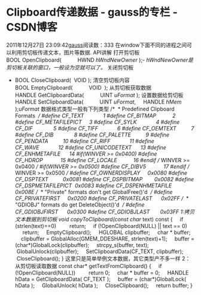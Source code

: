 # Clipboard传递数据 - gauss的专栏 - CSDN博客
2011年12月27日 23:09:42[gauss](https://me.csdn.net/mathlmx)阅读数：333
在window下面不同的进程之间可以利用剪切板传递文本，图片等数据.
API讲解
打开剪切板
BOOL OpenClipboard(      
    HWND *hWndNewOwner*
);- *hWndNewOwner是剪切板关联的窗口，一般设为空就可以了。*
关闭剪切板
- BOOL CloseClipboard(  VOID );
清空剪切板内容
BOOL EmptyClipboard(      
    VOID 
);
从剪切板获取数据
HANDLE GetClipboardData(      
    UINT *uFormat*
);
设置数据给剪切板
HANDLE SetClipboardData(      
    UINT *uFormat*,
    HANDLE *hMem*
);*uFormat*
数据格式类型一般有下列类型
/*
 * Predefined Clipboard Formats
 */
#define CF_TEXT             1
#define CF_BITMAP           2
#define CF_METAFILEPICT     3
#define CF_SYLK             4
#define CF_DIF              5
#define CF_TIFF             6
#define CF_OEMTEXT          7
#define CF_DIB              8
#define CF_PALETTE          9
#define CF_PENDATA          10
#define CF_RIFF             11
#define CF_WAVE             12
#define CF_UNICODETEXT      13
#define CF_ENHMETAFILE      14
#if(WINVER >= 0x0400)
#define CF_HDROP            15
#define CF_LOCALE           16
#endif /* WINVER >= 0x0400 */
#if(WINVER >= 0x0500)
#define CF_DIBV5            17
#endif /* WINVER >= 0x0500 */
#define CF_OWNERDISPLAY     0x0080
#define CF_DSPTEXT          0x0081
#define CF_DSPBITMAP        0x0082
#define CF_DSPMETAFILEPICT  0x0083
#define CF_DSPENHMETAFILE   0x008E
/*
 * "Private" formats don't get GlobalFree()'d
 */
#define CF_PRIVATEFIRST     0x0200
#define CF_PRIVATELAST      0x02FF
/*
 * "GDIOBJ" formats do get DeleteObject()'d
 */
#define CF_GDIOBJFIRST      0x0300
#define CF_GDIOBJLAST       0x03FF
1:拷贝文本数据到剪切板
void copyToClipboard(const char* text) const
{
    if (strlen(text)==0)
        return;
    if (!OpenClipboard(NULL) || text == 0)
        return;
    EmptyClipboard();
    HGLOBAL clipbuffer;
    char * buffer;
    clipbuffer = GlobalAlloc(GMEM_DDESHARE, strlen(text)+1);
    buffer = (char*)GlobalLock(clipbuffer);
    strcpy_s(buffer, text);
    GlobalUnlock(clipbuffer);
    SetClipboardData(CF_TEXT, clipbuffer);
    CloseClipboard();
}
这里只是简单举例文本数据，其它类型产不多一样
2：从剪切板读取数据
const char* getTextFromClipboard() 
{
    if (!OpenClipboard(NULL))
        return 0;
    char * buffer = 0;
    HANDLE hData = GetClipboardData( CF_TEXT );
    buffer = (char*)GlobalLock( hData );
    GlobalUnlock( hData );
    CloseClipboard();
    return buffer;
}
